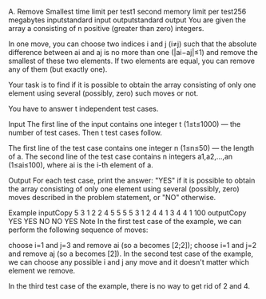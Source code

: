 A. Remove Smallest
time limit per test1 second
memory limit per test256 megabytes
inputstandard input
outputstandard output
You are given the array a consisting of n positive (greater than zero) integers.

In one move, you can choose two indices i and j (i≠j) such that the absolute difference between ai and aj is no more than one (|ai−aj|≤1) and remove the smallest of these two elements. If two elements are equal, you can remove any of them (but exactly one).

Your task is to find if it is possible to obtain the array consisting of only one element using several (possibly, zero) such moves or not.

You have to answer t independent test cases.

Input
The first line of the input contains one integer t (1≤t≤1000) — the number of test cases. Then t test cases follow.

The first line of the test case contains one integer n (1≤n≤50) — the length of a. The second line of the test case contains n integers a1,a2,…,an (1≤ai≤100), where ai is the i-th element of a.

Output
For each test case, print the answer: "YES" if it is possible to obtain the array consisting of only one element using several (possibly, zero) moves described in the problem statement, or "NO" otherwise.

Example
inputCopy
5
3
1 2 2
4
5 5 5 5
3
1 2 4
4
1 3 4 4
1
100
outputCopy
YES
YES
NO
NO
YES
Note
In the first test case of the example, we can perform the following sequence of moves:

choose i=1 and j=3 and remove ai (so a becomes [2;2]);
choose i=1 and j=2 and remove aj (so a becomes [2]).
In the second test case of the example, we can choose any possible i and j any move and it doesn't matter which element we remove.

In the third test case of the example, there is no way to get rid of 2 and 4.

